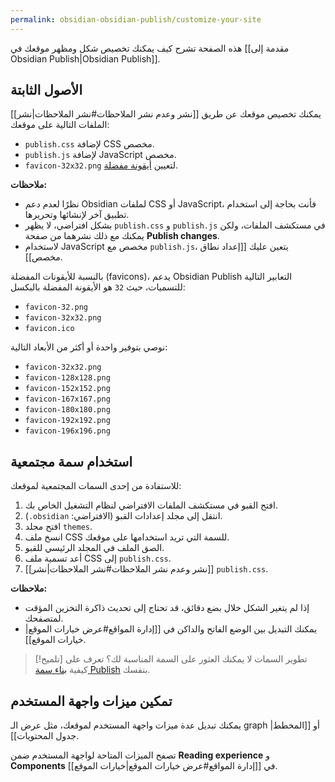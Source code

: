 ```yaml
---
permalink: obsidian-obsidian-publish/customize-your-site
---
```


هذه الصفحة تشرح كيف يمكنك تخصيص شكل ومظهر موقعك في [[مقدمة إلى Obsidian Publish|Obsidian Publish]].

## الأصول الثابتة

يمكنك تخصيص موقعك عن طريق [[نشر وعدم نشر الملاحظات#نشر الملاحظات|نشر]] الملفات التالية على موقعك:

- `publish.css` لإضافة CSS مخصص.
- `publish.js` لإضافة JavaScript مخصص.
- `favicon-32x32.png` لتعيين [أيقونة مفضلة](https://en.wikipedia.org/wiki/Favicon).

**ملاحظات:**

- نظرًا لعدم دعم Obsidian لملفات CSS أو JavaScript، فأنت بحاجة إلى استخدام تطبيق آخر لإنشائها وتحريرها.
- بشكل افتراضي، لا يظهر `publish.css` و `publish.js` في مستكشف الملفات، ولكن يمكنك مع ذلك نشرهما من صفحة **Publish changes**.
- لاستخدام JavaScript مخصص مع `publish.js`، يتعين عليك [[إعداد نطاق مخصص]].

بالنسبة للأيقونات المفضلة (favicons)، يدعم Obsidian Publish التعابير التالية للتسميات، حيث `32` هو الأيقونة المفضلة بالبكسل:

- `favicon-32.png`
- `favicon-32x32.png`
- `favicon.ico`

نوصي بتوفير واحدة أو أكثر من الأبعاد التالية:

- `favicon-32x32.png`
- `favicon-128x128.png`
- `favicon-152x152.png`
- `favicon-167x167.png`
- `favicon-180x180.png`
- `favicon-192x192.png`
- `favicon-196x196.png`

## استخدام سمة مجتمعية

للاستفادة من إحدى السمات المجتمعية لموقعك:

1. افتح القبو في مستكشف الملفات الافتراضي لنظام التشغيل الخاص بك.
2. انتقل إلى مجلد إعدادات القبو (الافتراضي: <code dir="ltr">.obsidian</code>).
3. افتح مجلد `themes`.
4. انسخ ملف CSS للسمة التي تريد استخدامها على موقعك.
5. الصق الملف في المجلد الرئيسي للقبو.
6. أعد تسمية ملف CSS إلى `publish.css`.
7. [[نشر وعدم نشر الملاحظات#نشر الملاحظات|نشر]] `publish.css`.

**ملاحظات:**

- إذا لم يتغير الشكل خلال بضع دقائق، قد تحتاج إلى تحديث ذاكرة التخزين المؤقت لمتصفحك.
- يمكنك التبديل بين الوضع الفاتح والداكن في [[إدارة المواقع#عرض خيارات الموقع|خيارات الموقع]].

> [!تلميح] تطوير السمات
> لا يمكنك العثور على السمة المناسبة لك؟ تعرف على كيفية [بناء سمة Publish](https://docs.obsidian.md/Themes/Obsidian+Publish+themes/Build+a+Publish+theme) بنفسك.

## تمكين ميزات واجهة المستخدم

يمكنك تبديل عدة ميزات واجهة المستخدم لموقعك، مثل عرض الـ graph أو [[المخطط|جدول المحتويات]].

تصفح الميزات المتاحة لواجهة المستخدم ضمن **Reading experience** و **Components** في [[إدارة المواقع#عرض خيارات الموقع|خيارات الموقع]].
